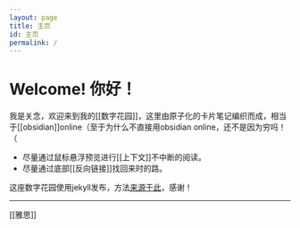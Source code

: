 ```yaml
---
layout: page
title: 主页
id: 主页
permalink: /
---
```


# Welcome! 你好！

我是关念，欢迎来到我的[[数字花园]]，这里由原子化的卡片笔记编织而成，相当于[[obsidian]]online（至于为什么不直接用obsidian online，还不是因为穷吗！（



- 尽量通过鼠标悬浮预览进行[[上下文]]不中断的阅读。
- 尽量通过底部[[反向链接]]找回来时的路。



这座数字花园使用jekyll发布，方法[来源于此](https://github.com/maximevaillancourt/digital-garden-jekyll-template)，感谢！



---

[[雅思]]
